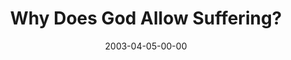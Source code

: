 ---
layout: message
category: message
series: "Go Ahead and Ask"
title: "Why Does God Allow Suffering?"
date: 2003-04-05-00-00
message_id: 231
audio: "http://s3.amazonaws.com/crossroads-media/messages/audio/GoAheadAndAsk_04-06-03_GodAllowSuffering.mp3"
audio-duration: "33:55"
tag: 
 - problem-of-evil
 - evil
 - pain
 - doubt
 - suffering
 - wells
explicit: false
---
